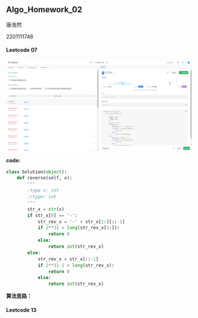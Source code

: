 ## Algo_Homework_02

唐浩然

2201111746

#### Leetcode 07 
![Leetcode_07](./pic/Leetcode_07.png)

**code:**
```python
class Solution(object):
    def reverse(self, x):
        """
        :type x: int
        :rtype: int
        """
        str_x = str(x)
        if str_x[0] == '-':
            str_rev_x = '-' + str_x[1:][::-1]
            if 2**31 < long(str_rev_x[1:]):
                return 0
            else:
                return int(str_rev_x)
        else:
            str_rev_x = str_x[::-1]
            if 2**31-1 < long(str_rev_x):
                return 0
            else:
                return int(str_rev_x)

```
**算法思路：**

#### Leetcode 13 
